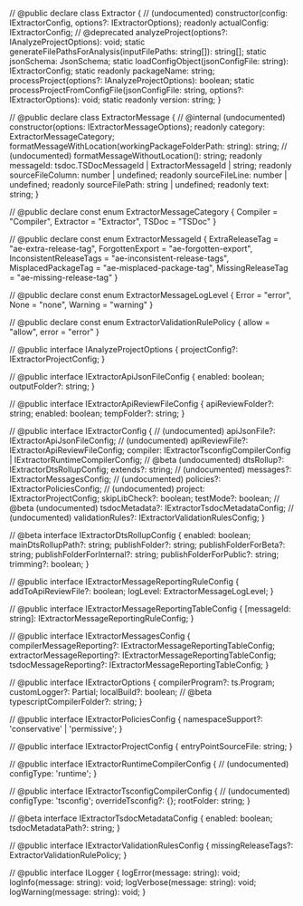 // @public
declare class Extractor {
    // (undocumented)
    constructor(config: IExtractorConfig, options?: IExtractorOptions);
    readonly actualConfig: IExtractorConfig;
    // @deprecated
    analyzeProject(options?: IAnalyzeProjectOptions): void;
    static generateFilePathsForAnalysis(inputFilePaths: string[]): string[];
    static jsonSchema: JsonSchema;
    static loadConfigObject(jsonConfigFile: string): IExtractorConfig;
    static readonly packageName: string;
    processProject(options?: IAnalyzeProjectOptions): boolean;
    static processProjectFromConfigFile(jsonConfigFile: string, options?: IExtractorOptions): void;
    static readonly version: string;
}

// @public
declare class ExtractorMessage {
    // @internal (undocumented)
    constructor(options: IExtractorMessageOptions);
    readonly category: ExtractorMessageCategory;
    formatMessageWithLocation(workingPackageFolderPath: string): string;
    // (undocumented)
    formatMessageWithoutLocation(): string;
    readonly messageId: tsdoc.TSDocMessageId | ExtractorMessageId | string;
    readonly sourceFileColumn: number | undefined;
    readonly sourceFileLine: number | undefined;
    readonly sourceFilePath: string | undefined;
    readonly text: string;
}

// @public
declare const enum ExtractorMessageCategory {
    Compiler = "Compiler",
    Extractor = "Extractor",
    TSDoc = "TSDoc"
}

// @public
declare const enum ExtractorMessageId {
    ExtraReleaseTag = "ae-extra-release-tag",
    ForgottenExport = "ae-forgotten-export",
    InconsistentReleaseTags = "ae-inconsistent-release-tags",
    MisplacedPackageTag = "ae-misplaced-package-tag",
    MissingReleaseTag = "ae-missing-release-tag"
}

// @public
declare const enum ExtractorMessageLogLevel {
    Error = "error",
    None = "none",
    Warning = "warning"
}

// @public
declare const enum ExtractorValidationRulePolicy {
    allow = "allow",
    error = "error"
}

// @public
interface IAnalyzeProjectOptions {
    projectConfig?: IExtractorProjectConfig;
}

// @public
interface IExtractorApiJsonFileConfig {
    enabled: boolean;
    outputFolder?: string;
}

// @public
interface IExtractorApiReviewFileConfig {
    apiReviewFolder?: string;
    enabled: boolean;
    tempFolder?: string;
}

// @public
interface IExtractorConfig {
    // (undocumented)
    apiJsonFile?: IExtractorApiJsonFileConfig;
    // (undocumented)
    apiReviewFile?: IExtractorApiReviewFileConfig;
    compiler: IExtractorTsconfigCompilerConfig | IExtractorRuntimeCompilerConfig;
    // @beta (undocumented)
    dtsRollup?: IExtractorDtsRollupConfig;
    extends?: string;
    // (undocumented)
    messages?: IExtractorMessagesConfig;
    // (undocumented)
    policies?: IExtractorPoliciesConfig;
    // (undocumented)
    project: IExtractorProjectConfig;
    skipLibCheck?: boolean;
    testMode?: boolean;
    // @beta (undocumented)
    tsdocMetadata?: IExtractorTsdocMetadataConfig;
    // (undocumented)
    validationRules?: IExtractorValidationRulesConfig;
}

// @beta
interface IExtractorDtsRollupConfig {
    enabled: boolean;
    mainDtsRollupPath?: string;
    publishFolder?: string;
    publishFolderForBeta?: string;
    publishFolderForInternal?: string;
    publishFolderForPublic?: string;
    trimming?: boolean;
}

// @public
interface IExtractorMessageReportingRuleConfig {
    addToApiReviewFile?: boolean;
    logLevel: ExtractorMessageLogLevel;
}

// @public
interface IExtractorMessageReportingTableConfig {
    [messageId: string]: IExtractorMessageReportingRuleConfig;
}

// @public
interface IExtractorMessagesConfig {
    compilerMessageReporting?: IExtractorMessageReportingTableConfig;
    extractorMessageReporting?: IExtractorMessageReportingTableConfig;
    tsdocMessageReporting?: IExtractorMessageReportingTableConfig;
}

// @public
interface IExtractorOptions {
    compilerProgram?: ts.Program;
    customLogger?: Partial<ILogger>;
    localBuild?: boolean;
    // @beta
    typescriptCompilerFolder?: string;
}

// @public
interface IExtractorPoliciesConfig {
    namespaceSupport?: 'conservative' | 'permissive';
}

// @public
interface IExtractorProjectConfig {
    entryPointSourceFile: string;
}

// @public
interface IExtractorRuntimeCompilerConfig {
    // (undocumented)
    configType: 'runtime';
}

// @public
interface IExtractorTsconfigCompilerConfig {
    // (undocumented)
    configType: 'tsconfig';
    overrideTsconfig?: {};
    rootFolder: string;
}

// @beta
interface IExtractorTsdocMetadataConfig {
    enabled: boolean;
    tsdocMetadataPath?: string;
}

// @public
interface IExtractorValidationRulesConfig {
    missingReleaseTags?: ExtractorValidationRulePolicy;
}

// @public
interface ILogger {
    logError(message: string): void;
    logInfo(message: string): void;
    logVerbose(message: string): void;
    logWarning(message: string): void;
}

